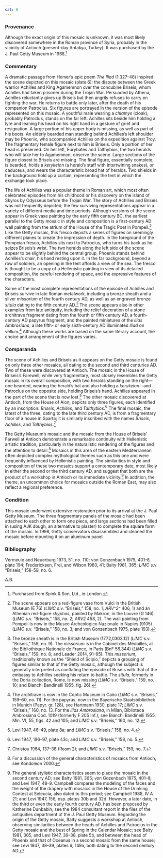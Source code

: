 ```yaml
---
cat: 6
---
```

### Provenance

Although the exact origin of this mosaic is unknown, it was most likely discovered somewhere in the Roman province of Syria, probably in the vicinity of <span class="popup location" id="location_21094">Antioch</span> (present-day Antakya, Turkey). It was purchased by the J. Paul Getty Museum in 1968.[^1]

### Commentary

A dramatic passage from Homer’s epic poem *The Iliad* (1.327–48) inspired the scene depicted on this mosaic (plate 6): the dispute between the Greek warrior Achilles and King Agamemnon over the concubine Briseis, whom Achilles had taken prisoner during the Trojan War. Persuaded by Athena, Achilles reluctantly gives up Briseis but then angrily refuses to carry on fighting the war. He returns to battle only later, after the death of his companion Patroclus. Six figures are portrayed in the version of the episode represented on this mosaic. A youthful male wearing a *chlamys* (cloak), probably Patroclus, stands on the far left. Achilles sits beside him holding a lyre and leaning his head on his right hand in a gesture of grief and resignation. A large portion of his upper body is missing, as well as part of his boots. An elderly bearded man standing behind Achilles’s left shoulder may be Phoenix, who accompanied Achilles on the expedition against Troy. The fragmentary female figure next to him is Briseis. Only a portion of her head is preserved. On her left, Eurybates and Talthybios, the two heralds who will take her to Agamemnon, observe the scene. Large sections of the figure closest to Briseis are missing. The final figure, essentially complete, is bearded, holds a *kerykeion* (a herald’s staff with intertwining snakes), or caduceus, and wears the characteristic broad hat of heralds. Two shields in the background hold up a curtain, representing the tent in which the exchange took place.

The life of Achilles was a popular theme in Roman art, which most often celebrated episodes from his childhood or his discovery on the island of Skyros by Odysseus before the Trojan War. The story of Achilles and Briseis was not frequently depicted; the few surviving representations appear in a variety of different media and time periods. Although versions of the scene appear in Greek vase painting by the early fifth century BC, the earliest parallel to the Getty mosaic in style and composition is a first-century AD wall painting from the atrium of the <span class="popup pic" id="pic_21">House of the Tragic Poet</span> in <span class="popup location" id="location_21352">Pompeii</span>.[^2] Like the Getty mosaic, this fresco depicts a series of figures on seemingly different planes to create the impression of depth. In the foreground of the Pompeian fresco, Achilles sits next to Patroclus, who turns his back as he seizes Briseis’s wrist. The two heralds along the left side of the scene appear to be slightly behind the central group; Phoenix stands behind Achilles’s chair, his hand resting upon it. In the far background, beyond a row of soldiers, an opening in the tent affords a view of the sea. The fresco is thought to be a copy of a Hellenistic painting in view of its detailed composition, the careful rendering of space, and the expressive features of the characters.

Some of the most complete representations of the episode of Achilles and Briseis survive in late Roman metalwork, including a <span class="popup pic" id="pic_22">bronze sheath</span> and a <span class="popup pic" id="pic_23">silver</span> <span class="popup definition" id="def_missorium">*missorium*</span> of the fourth century AD, as well as an engraved bronze <span class="popup definition" id="def_situla">*situla*</span> dating to the fifth century AD.[^3] The scene appears also in other examples from late antiquity, including the relief decoration of a stone architrave fragment dating from the fourth or fifth century AD, a fourth-century AD papyrus fragment, and the painted miniatures of the *Ilias Ambrosiana*, a late fifth- or early sixth-century AD illuminated *Iliad* on vellum.[^4] Although these works are based on the same literary account, the choice and arrangement of the figures varies.

### Comparanda

The scene of Achilles and Briseis as it appears on the Getty mosaic is found on only three other mosaics, all dating to the second and third centuries AD. Two of these were discovered at Antioch. The mosaic in the House of Briseis’s Farewell, while very fragmentary, most closely resembles the Getty mosaic in its overall composition, with two heralds standing on the right—one bearded, wearing the herald’s hat and also holding a *kerykeion*—and Patroclus on the opposite side, holding Briseis’s hand. Achilles appeared in the part of the scene that is now lost.[^5] The other mosaic discovered at Antioch, from the House of Aion, depicts only three figures, each identified by an inscription: *Briseis*, *Achilles*, and *Talthybios*.[^6] The final mosaic, the latest of the three, dating to the late third century AD, is from a fragmentary floor of a house in Sparta; it is similarly inscribed with the names *Briseis*, *Achilles*, and *Talthybios*.[^7]

The Getty Museum’s mosaic and the mosaic from the House of Briseis’ Farwell at Antioch demonstrate a remarkable continuity with Hellenistic artistic tradition, particularly in the naturalistic rendering of the figures and the attention to detail.[^8] Mosaics in this area of the eastern Mediterranean often depicted complex mythological themes such as this one and were frequently influenced by Hellenistic painting. The similarities in style and composition of these two mosaics support a contemporary date, most likely in either the second or the third century AD, and suggest that both are the product of a workshop in Antioch or its immediate vicinity.[^9] In addition, the theme, an uncommon choice for mosaics outside the Roman East, may also reflect a regional preference.

### Condition

This mosaic underwent extensive restoration prior to its arrival at the J. Paul Getty Museum. The three fragmentary panels of the mosaic had been attached to each other to form one piece, and large sections had been filled in (using AJK dough, an alternative to plaster) to complete the square form of the mosaic. In 1998, Getty conservators disassembled and cleaned the mosaic before mounting it on an aluminum panel.

### Bibliography

Vermeule and Neuerburg 1973, 51, no. 110; von Gonzenbach 1975, 401–8, plate 194; Fredericksen, Frel, and Wilson 1980, 41; Balty 1981, 365; *LIMC* s.v. “Briseis,” 158–59, no. 6.

A.B.

[^1]: Purchased from Spink & Son, Ltd., in London.

[^2]: The scene appears on a red-figure vase from Vulci in the British Museum (E 76) (*LIMC* s.v. “Briseis,” 158, no. 1; *ARV^2^* 406, 1) and an Athenian red-figure *skyphos*, painted by Makron, in the Louvre (G 146) (*LIMC* s.v. “Briseis,” 158, no. 2; *ARV2* 458, 2). The wall painting from Pompeii is now in the Museo Archeologico Nazionale in Naples (9105) (*LIMC* s.v. “Briseis,” 158, no. 3; and von Gonzenbach 1975, plate 193).

[^3]: The bronze sheath is in the British Museum (1772,0303.12) (*LIMC* s.v. “Briseis,” 159, no. 9). The *missorium* is in the Cabinet des Médailles, at the Bibliothèque Nationale de France, in Paris (BnF 56.344) (*LIMC* s.v. “Briseis,” 159, no. 8; and Leader 2014, 91–95). This *missorium*, traditionally known as the “Shield of Scipio,” depicts a grouping of figures similar to that of the Getty mosaic, although the subject is generally interpreted as conflating the episode of Briseis with that of the embassy to Achilles seeking his return to battle. The *situla*, formerly in the Doria collection, Rome, is now missing (*LIMC* s.v. “Briseis,” 159, no. 10; and Bianchi Bandinelli 1955, fig. 26).

[^4]: The architrave is now in the Coptic Museum in Cairo (*LIMC* s.v. “Briseis,” 159–60, no. 11). For the papyrus, now in the Bayerische Staatsbibliothek in Munich (Papyr. gr. 128), see Hartmann 1930, plate 17; *LIMC* s.v. “Briseis,” 160, no. 13. For the *Ilias Ambrosiana*, in Milan, Biblioteca Ambrosiana Cod. 1019 (formerly F 205 Inf.), see Bianchi Bandinelli 1955, Min. VI, 55, figs. 42 and 105; and *LIMC* s.v. “Briseis,” 160, no. 12.

[^5]: Levi 1947, 46–49, plate 8a; and *LIMC* s.v. “Briseis,” 158, no. 4.

[^6]: Levi 1947, 196–97, plate 43c; and *LIMC* s.v. “Briseis,” 158, no. 5.

[^7]: Christou 1964, 137–38 (Room 2); and *LIMC* s.v. “Briseis,” 159, no. 7.

[^8]: For a discussion of the general characteristics of mosaics from Antioch, see Kondoleon 2000.

[^9]: The general stylistic characteristics seem to place the mosaic in the second century AD; see Balty 1981, 365; von Gozenbach 1975, 401–8; and Levi 1947, 48–9. Campbell compares the modeling of the faces and the weight of the drapery with mosaics in the House of the Drinking Contest at Seleucia, also dated to this period; see Campbell 1988, IV A 21; and Levi 1947, 156, esp. plates 30b and 32d. However, a later date, in the third or even the early fourth century AD, has been proposed by Katherine Dunbabin; see the 1984 consultant report in the files of the antiquities department of the J. Paul Getty Museum. Regarding the origin of the Getty mosaic, Balty suggests a workshop at Antioch, observing similarities between the heads of Achilles and Patroclus in the Getty mosaic and the bust of Spring in the Calendar Mosaic; see Balty 1981, 365, and Levi 1947, 36–38, plate 5b, and between the head of Phoenix and that of Oceanus in a second mosaic from the same house; see Levi 1947, 38–39, plates 6, 149a, both dating to the second century AD.
